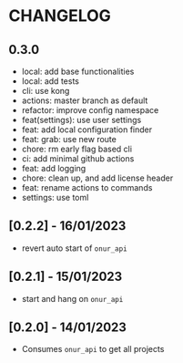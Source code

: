 <!--
Onur is free software: you can redistribute it and/or modify
it under the terms of the GNU General Public License as published by
the Free Software Foundation, either version 3 of the License, or
(at your option) any later version.

Onur is distributed in the hope that it will be useful,
but WITHOUT ANY WARRANTY; without even the implied warranty of
MERCHANTABILITY or FITNESS FOR A PARTICULAR PURPOSE.  See the
GNU General Public License for more details.

You should have received a copy of the GNU General Public License
along with Onur. If not, see <https://www.gnu.org/licenses/>.
-->

# CHANGELOG

## 0.3.0

- local: add base functionalities
- local: add tests
- cli: use kong
- actions: master branch as default
- refactor: improve config namespace
- feat(settings): use user settings
- feat: add local configuration finder
- feat: grab: use new route
- chore: rm early flag based cli
- ci: add minimal github actions
- feat: add logging
- chore: clean up, and add license header
- feat: rename actions to commands
- settings: use toml

## [0.2.2] - 16/01/2023

- revert auto start of `onur_api`

## [0.2.1] - 15/01/2023

- start and hang on `onur_api`

## [0.2.0] - 14/01/2023

- Consumes `onur_api` to get all projects
